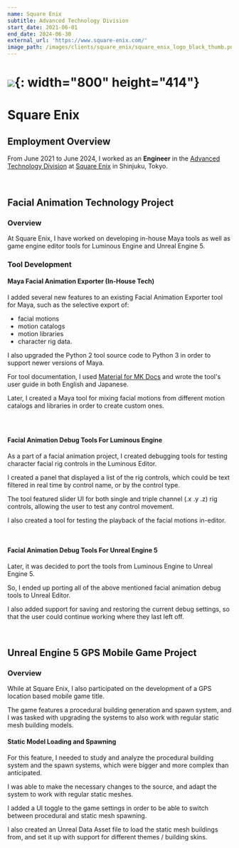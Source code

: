 ```yaml
---
name: Square Enix
subtitle: Advanced Technology Division
start_date: 2021-06-01
end_date: 2024-06-30
external_url: 'https://www.square-enix.com/'
image_path: /images/clients/square_enix/square_enix_logo_black_thumb.png
---
```


# ![](/portfolio/images/clients/square_enix/square_enix_logo_black.png){: width="800" height="414"}

# Square Enix

## Employment Overview

From June 2021 to June 2024, I worked as an **Engineer** in the [Advanced Technology Division](http://www.jp.square-enix.com/tech/#) at [Square Enix](https://www.square-enix.com/) in Shinjuku, Tokyo.

&nbsp;

## Facial Animation Technology Project

### Overview

At Square Enix, I have worked on developing in-house Maya tools as well as game engine editor tools for Luminous Engine and Unreal Engine 5.

### Tool Development

#### Maya Facial Animation Exporter (In-House Tech)

I added several new features to an existing Facial Animation Exporter tool for Maya, such as the selective export of:
- facial motions
- motion catalogs
- motion libraries
- character rig data.

I also upgraded the Python 2 tool source code to Python 3 in order to support newer versions of Maya.

For tool documentation, I used [Material for MK Docs](https://squidfunk.github.io/mkdocs-material/) and wrote the tool's user guide in both English and Japanese.

Later, I created a Maya tool for mixing facial motions from different motion catalogs and libraries in order to create custom ones.

##### &nbsp;

#### Facial Animation Debug Tools For Luminous Engine

As a part of a facial animation project, I created debugging tools for testing character facial rig controls in the Luminous Editor.

I created a panel that displayed a list of the rig controls, which could be text filtered in real time by control name, or by the control type.

The tool featured slider UI for both single and triple channel (.x .y .z) rig controls, allowing the user to test any control movement.

I also created a tool for testing the playback of the facial motions in-editor.

&nbsp;

#### Facial Animation Debug Tools For Unreal Engine 5

Later, it was decided to port the tools from Luminous Engine to Unreal Engine 5.

So, I ended up porting all of the above mentioned facial animation debug tools to Unreal Editor.

I also added support for saving and restoring the current debug settings, so that the user could continue working where they last left off.

&nbsp;

## Unreal Engine 5 GPS Mobile Game Project

### Overview

While at Square Enix, I also participated on the development of a GPS location based mobile game title.

The game features a procedural building generation and spawn system, and I was tasked with upgrading the systems to also work with regular static mesh building models.

#### Static Model Loading and Spawning

For this feature, I needed to study and analyze the procedural building system and the spawn systems, which were bigger and more complex than anticipated.

I was able to make the necessary changes to the source, and adapt the system to work with regular static meshes.

I added a UI toggle to the game settings in order to be able to switch between procedural and static mesh spawning.

I also created an Unreal Data Asset file to load the static mesh buildings from, and set it up with support for different themes / building skins.

&nbsp;